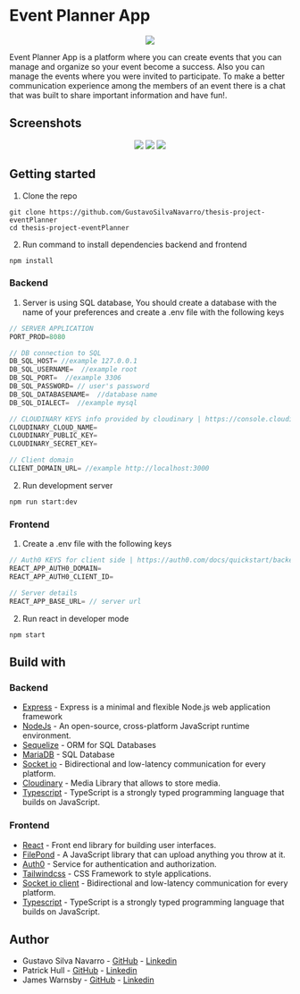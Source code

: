 # Event Planner App

<p align="center">
  <img src="https://user-images.githubusercontent.com/66889974/206880794-7a0409c2-dafb-4967-8e57-c0784a2d9f89.png" />
</p>

Event Planner App is a platform where you can create events that you can manage and organize so your event become a success. Also you can manage the events where you were invited to participate. To make a better communication experience among the members of an event there is a chat that was built to share important information and have fun!.

## Screenshots

<p align="center">
  <img src="https://user-images.githubusercontent.com/66889974/206881471-760f09c3-06ad-4027-8e30-52b785e217c9.png" />

  <img src="https://user-images.githubusercontent.com/66889974/206881579-a1889184-5e66-474b-9174-5b3d4eed9b36.png" />

  <img src="https://user-images.githubusercontent.com/66889974/206881633-3ec3a2a9-3750-4703-af10-4743b99ff864.png" />
</p>

## Getting started
1. Clone the repo
```shell
git clone https://github.com/GustavoSilvaNavarro/thesis-project-eventPlanner
cd thesis-project-eventPlanner
```

2. Run command to install dependencies backend and frontend
```shell
npm install
```

### Backend
1. Server is using SQL database, You should create a database with the name of your preferences and create a .env file with the following keys
```js
// SERVER APPLICATION
PORT_PROD=8080

// DB connection to SQL
DB_SQL_HOST= //example 127.0.0.1
DB_SQL_USERNAME=  //example root
DB_SQL_PORT=  //example 3306
DB_SQL_PASSWORD= // user's password
DB_SQL_DATABASENAME=  //database name
DB_SQL_DIALECT=  //example mysql

// CLOUDINARY KEYS info provided by cloudinary | https://console.cloudinary.com/users/login#gsc.tab=0
CLOUDINARY_CLOUD_NAME=
CLOUDINARY_PUBLIC_KEY=
CLOUDINARY_SECRET_KEY=

// Client domain
CLIENT_DOMAIN_URL= //example http://localhost:3000
```

2. Run development server
```shell
npm run start:dev
```

### Frontend
1. Create a .env file with the following keys
```js
// Auth0 KEYS for client side | https://auth0.com/docs/quickstart/backend/nodejs/interactive
REACT_APP_AUTH0_DOMAIN=
REACT_APP_AUTH0_CLIENT_ID=

// Server details
REACT_APP_BASE_URL= // server url
```
2. Run react in developer mode
```shell
npm start
```

## Build with
### Backend
* [Express](https://expressjs.com/) - Express is a minimal and flexible Node.js web application framework
* [NodeJs](https://nodejs.org/en/) - An open-source, cross-platform JavaScript runtime environment.
* [Sequelize](https://sequelize.org/) - ORM for SQL Databases
* [MariaDB](https://mariadb.org/) - SQL Database
* [Socket io](https://socket.io/docs/v4/server-api/) - Bidirectional and low-latency communication for every platform.
* [Cloudinary](https://console.cloudinary.com) - Media Library that allows to store media.
* [Typescript](https://www.typescriptlang.org/) - TypeScript is a strongly typed programming language that builds on JavaScript.

### Frontend
* [React](https://reactjs.org/) - Front end library for building user interfaces.
* [FilePond](https://pqina.nl/filepond/) - A JavaScript library that can upload anything you throw at it.
* [Auth0](https://auth0.com/) - Service for authentication and authorization.
* [Tailwindcss](https://tailwindcss.com/) - CSS Framework to style applications.
* [Socket io client](https://socket.io/docs/v4/client-api/) - Bidirectional and low-latency communication for every platform.
* [Typescript](https://www.typescriptlang.org/) - TypeScript is a strongly typed programming language that builds on JavaScript.

## Author
* Gustavo Silva Navarro - [GitHub](https://github.com/GustavoSilvaNavarro) - [Linkedin](https://www.linkedin.com/in/gustavo-silva-navarro/)
* Patrick Hull - [GitHub](https://github.com/pathull) - [Linkedin]()
* James Warnsby - [GitHub](https://github.com/jwarnsby) - [Linkedin]()
